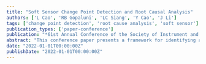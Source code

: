 ```yaml
---
title: "Soft Sensor Change Point Detection and Root Causal Analysis"
authors: ['L Cao', 'RB Gopaluni', 'LC Siang', 'Y Cao', 'J Li']
tags: ['change point detection', 'root cause analysis', 'soft sensor']
publication_types: ['paper-conference']
publication: "*61st Annual Conference of the Society of Instrument and Control Engineers*"
abstract: "This conference paper presents a framework for identifying abrupt changes in soft sensor behavior and tracing their root causes in industrial processes."
date: "2022-01-01T00:00:00Z"
publishDate: "2022-01-01T00:00:00Z"
---
```

